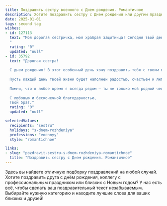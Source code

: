 ```yaml
---
title: Поздравить сестру военного c Днем рождения. Романтичное
description: Хотите поздравить сестру c Днем рождения или другим праздником? Наш ИИ создаст незабываемое поздравление, а вы обязательно выделитесь среди других.  
date: 2025-01-01
tags: second tag
wishes:
- id: 127113
  text: "Моя дорогая сестричка, моя храбрая защитница! Сегодня твой день, и я хочу сказать тебе, что ты — моя гордость и вдохновение. Твоя сила, преданность и смелость поражают меня, как и нежность, скрытая за твоей военной выправкой. Пусть этот день будет полон любви, радости и самых светлых эмоций.  Пусть звезда твоей удачи ярко светит на твоем пути, освещая его и оберегая тебя.  С Днём рождения, любимая сестра!  Я бесконечно люблю тебя!
  "
  rating: "0"
  updated: "null"
- id: 35792
  text: "Дорогая сестра!
  
  С днем рождения! В этот особенный день хочу поздравить тебя с твоим праздником и выразить свою гордость за тебя. Ты — настоящий воин, сильная духом и смелая сердцем. Твоя преданность делу и служению вдохновляют не только меня, но и многих других.
  
  Пусть каждый день твоей жизни будет наполнен радостью, счастьем и любовью. Желаю тебе смелых побед на каждом фронте, а в сердце — лишь мир и тепло. Ты заслуживаешь лишь лучших мгновений, ярких эмоций и искренних слов любви.
  
  Помни, что в любое время я всегда рядом — ты не только мой родной человек, но и верный друг. Пусть свет твоей непокорённой души освещает путь, где бы ты ни находилась.
  
  С любовью и бесконечной благодарностью,
  Твой брат."
  rating: "0"
  updated: "null"

selectedValues:
  recipients: "sestru"
  holidays: "s-dnem-rozhdeniya"
  professions: "voennyy"
  style: "romantichnoe"

links:
- slug: "pozdravit-sestru-s-dnem-rozhdeniya-romantichnoe"
  title: "Поздравить сестру c Днем рождения. Романтичное"
---
```


Здесь вы найдете отличную подборку поздравлений на любой случай.
Хотите поздравить друга с днём рождения, коллегу с профессиональным праздником или близких с Новым годом? У нас есть всё, чтобы сделать ваш поздравительный текст незабываемым. Выбирайте нужную категорию и находите лучшие слова для ваших близких и друзей!
